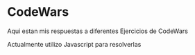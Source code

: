 # CodeWars

<p>Aqui estan mis respuestas a diferentes Ejercicios de CodeWars<p/>
<p>Actualmente utilizo Javascript para resolverlas<p/>

